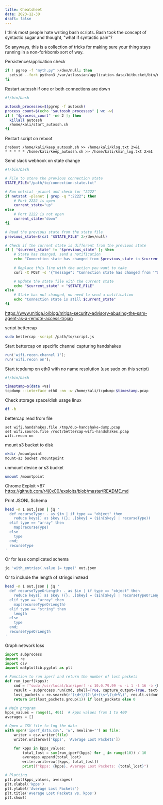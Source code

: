 ```yaml
---
title: Cheatsheet
date: 2023-12-30
draft: false
---
```


I think most people hate writing bash scripts. Bash took the concept of syntactic sugar and thought, "what if syntactic pain"?

So anyways, this is a collection of tricks for making sure your thing stays running in a non-forkbomb sort of way.

Persistence/application check
```bash
if ! pgrep -f "myth.py" >/dev/null; then  
  setsid --fork python3 /var/atlassian/application-data/bitbucket/bin/myth.py </dev/null &>/dev/null &
fi
```

Restart autossh if one or both connections are down
```bash
#!/bin/bash

autossh_processes=$(pgrep -f autossh) 
process_count=$(echo "$autossh_processes" | wc -w)
if [ "$process_count" -ne 2 ]; then
  killall autossh
  /home/kali/start_autossh.sh
fi
```

Restart script on reboot
```
@reboot /home/kali/keep_autossh.sh >> /home/kali/klog.txt 2>&1
* * * * * /home/kali/keep_autossh.sh >> /home/kali/kmin_log.txt 2>&1
```

Send slack webhook on state change
```bash
#!/bin/bash

# File to store the previous connection state
STATE_FILE="/path/to/connection-state.txt"

# Run netstat -planet and check for "2222"
if netstat -planet | grep -q ":2222"; then
    # Port 2222 is open
    current_state="up"
else
    # Port 2222 is not open
    current_state="down"
fi

# Read the previous state from the state file
previous_state=$(cat "$STATE_FILE" 2>/dev/null)

# Check if the current state is different from the previous state
if [ "$current_state" != "$previous_state" ]; then
    # State has changed, send a notification
    echo "Connection state has changed from $previous_state to $current_state"
    
    # Replace this line with the action you want to take
    curl -X POST -d '{"message": "Connection state has changed from '"$previous_state"' to '"$current_state"'"}' "https://hooks.slack.com/workflows/REPLACE_ME"

    # Update the state file with the current state
    echo "$current_state" > "$STATE_FILE"
else
    # State has not changed, no need to send a notification
    echo "Connection state is still $current_state"
fi

```


https://www.mitiga.io/blog/mitiga-security-advisory-abusing-the-ssm-agent-as-a-remote-access-trojan

script bettercap
```bash
sudo bettercap -script /path/to/script.js
```

Start bettercap on specific channel capturing handshakes
```js
run('wifi.recon.channel 1');
run('wifi.recon on');
```

Start tcpdump on eth0 with no name resolution (use sudo on this script)
```bash
#!/bin/bash

timestamp=$(date +%s)
tcpdump --interface eth0 -nn -w /home/kali/tcpdump-$timestamp.pcap
```

Check storage space/disk usage linux
```bash
df -h
```

bettercap read from file
```
set wifi.handshakes.file /tmp/dup-handshake-dump.pcap
set wifi.source.file /root/bettercap-wifi-handshakes.pcap
wifi.recon on
```

mount s3 bucket to disk
```bash
mkdir /mountpoint
mount-s3 bucket /mountpoint
```

unmount device or s3 bucket
```bash
umount /mountpoint
```

Chrome Exploit <87
https://github.com/r4j0x00/exploits/blob/master/README.md

Print JSONL Schema
```bash
head -n 1 out.json | jq '
  def recurseType: . as $in | if type == "object" then
    reduce keys[] as $key ({}; .[$key] = ($in[$key] | recurseType))
  elif type == "array" then
    map(recurseType)
  else
    type
  end;
  recurseType
'
```

Or for less complicated schema

```bash
jq 'with_entries(.value |= type)' out.json
```

Or to include the length of strings instead

```bash
head -n 1 out.json | jq '
  def recurseTypeOrLength: . as $in | if type == "object" then
    reduce keys[] as $key ({}; .[$key] = ($in[$key] | recurseTypeOrLength))
  elif type == "array" then
    map(recurseTypeOrLength)
  elif type == "string" then
    length
  else
    type
  end;
  recurseTypeOrLength
'
```

Graph network loss
```python
import subprocess
import re
import csv
import matplotlib.pyplot as plt

# Function to run iperf and return the number of lost packets
def run_iperf(kpps):
    cmd = f"sudo /usr/local/bin/iperf -c 10.0.79.99 -u -i 1 -l 16 -b {kpps}kpps -e"
    result = subprocess.run(cmd, shell=True, capture_output=True, text=True)
    lost_packets = re.search(r'(\d+)/(?:\d+)\s+\(\d+%\)', result.stdout)
    return int(lost_packets.group(1)) if lost_packets else 0

# Main program
kpps_values = range(1, 401)  # kpps values from 1 to 400
averages = []

# Open a CSV file to log the data
with open('iperf_data.csv', 'w', newline='') as file:
    writer = csv.writer(file)
    writer.writerow(['kpps', 'Average Lost Packets'])

    for kpps in kpps_values:
        total_lost = sum(run_iperf(kpps) for _ in range(10)) / 10
        averages.append(total_lost)
        writer.writerow([kpps, total_lost])
        print(f"kpps: {kpps}, Average Lost Packets: {total_lost}")

# Plotting
plt.plot(kpps_values, averages)
plt.xlabel('kpps')
plt.ylabel('Average Lost Packets')
plt.title('Average Lost Packets vs. kpps')
plt.show()
```

